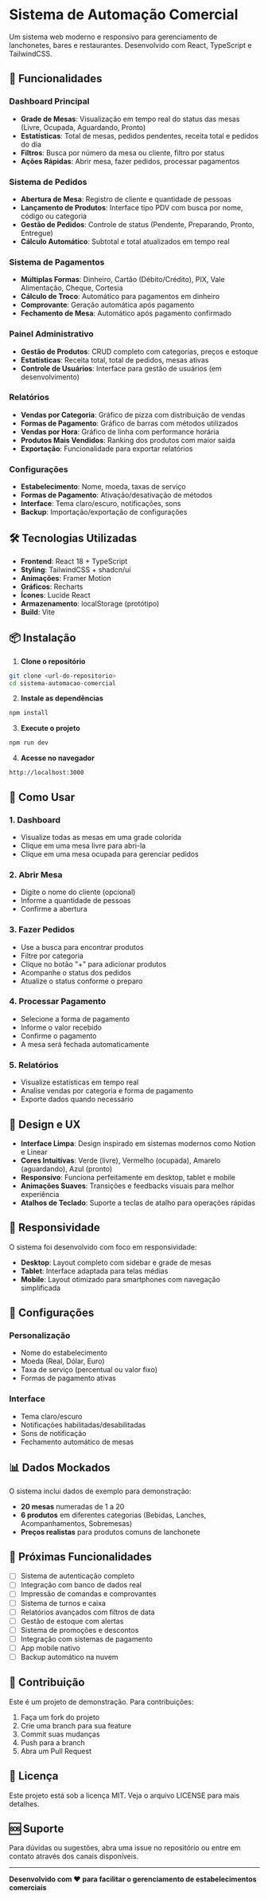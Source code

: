 # Sistema de Automação Comercial

Um sistema web moderno e responsivo para gerenciamento de lanchonetes, bares e restaurantes. Desenvolvido com React, TypeScript e TailwindCSS.

## 🚀 Funcionalidades

### Dashboard Principal
- **Grade de Mesas**: Visualização em tempo real do status das mesas (Livre, Ocupada, Aguardando, Pronto)
- **Estatísticas**: Total de mesas, pedidos pendentes, receita total e pedidos do dia
- **Filtros**: Busca por número da mesa ou cliente, filtro por status
- **Ações Rápidas**: Abrir mesa, fazer pedidos, processar pagamentos

### Sistema de Pedidos
- **Abertura de Mesa**: Registro de cliente e quantidade de pessoas
- **Lançamento de Produtos**: Interface tipo PDV com busca por nome, código ou categoria
- **Gestão de Pedidos**: Controle de status (Pendente, Preparando, Pronto, Entregue)
- **Cálculo Automático**: Subtotal e total atualizados em tempo real

### Sistema de Pagamentos
- **Múltiplas Formas**: Dinheiro, Cartão (Débito/Crédito), PIX, Vale Alimentação, Cheque, Cortesia
- **Cálculo de Troco**: Automático para pagamentos em dinheiro
- **Comprovante**: Geração automática após pagamento
- **Fechamento de Mesa**: Automático após pagamento confirmado

### Painel Administrativo
- **Gestão de Produtos**: CRUD completo com categorias, preços e estoque
- **Estatísticas**: Receita total, total de pedidos, mesas ativas
- **Controle de Usuários**: Interface para gestão de usuários (em desenvolvimento)

### Relatórios
- **Vendas por Categoria**: Gráfico de pizza com distribuição de vendas
- **Formas de Pagamento**: Gráfico de barras com métodos utilizados
- **Vendas por Hora**: Gráfico de linha com performance horária
- **Produtos Mais Vendidos**: Ranking dos produtos com maior saída
- **Exportação**: Funcionalidade para exportar relatórios

### Configurações
- **Estabelecimento**: Nome, moeda, taxas de serviço
- **Formas de Pagamento**: Ativação/desativação de métodos
- **Interface**: Tema claro/escuro, notificações, sons
- **Backup**: Importação/exportação de configurações

## 🛠️ Tecnologias Utilizadas

- **Frontend**: React 18 + TypeScript
- **Styling**: TailwindCSS + shadcn/ui
- **Animações**: Framer Motion
- **Gráficos**: Recharts
- **Ícones**: Lucide React
- **Armazenamento**: localStorage (protótipo)
- **Build**: Vite

## 📦 Instalação

1. **Clone o repositório**
```bash
git clone <url-do-repositorio>
cd sistema-automacao-comercial
```

2. **Instale as dependências**
```bash
npm install
```

3. **Execute o projeto**
```bash
npm run dev
```

4. **Acesse no navegador**
```
http://localhost:3000
```

## 🎯 Como Usar

### 1. Dashboard
- Visualize todas as mesas em uma grade colorida
- Clique em uma mesa livre para abri-la
- Clique em uma mesa ocupada para gerenciar pedidos

### 2. Abrir Mesa
- Digite o nome do cliente (opcional)
- Informe a quantidade de pessoas
- Confirme a abertura

### 3. Fazer Pedidos
- Use a busca para encontrar produtos
- Filtre por categoria
- Clique no botão "+" para adicionar produtos
- Acompanhe o status dos pedidos
- Atualize o status conforme o preparo

### 4. Processar Pagamento
- Selecione a forma de pagamento
- Informe o valor recebido
- Confirme o pagamento
- A mesa será fechada automaticamente

### 5. Relatórios
- Visualize estatísticas em tempo real
- Analise vendas por categoria e forma de pagamento
- Exporte dados quando necessário

## 🎨 Design e UX

- **Interface Limpa**: Design inspirado em sistemas modernos como Notion e Linear
- **Cores Intuitivas**: Verde (livre), Vermelho (ocupada), Amarelo (aguardando), Azul (pronto)
- **Responsivo**: Funciona perfeitamente em desktop, tablet e mobile
- **Animações Suaves**: Transições e feedbacks visuais para melhor experiência
- **Atalhos de Teclado**: Suporte a teclas de atalho para operações rápidas

## 📱 Responsividade

O sistema foi desenvolvido com foco em responsividade:
- **Desktop**: Layout completo com sidebar e grade de mesas
- **Tablet**: Interface adaptada para telas médias
- **Mobile**: Layout otimizado para smartphones com navegação simplificada

## 🔧 Configurações

### Personalização
- Nome do estabelecimento
- Moeda (Real, Dólar, Euro)
- Taxa de serviço (percentual ou valor fixo)
- Formas de pagamento ativas

### Interface
- Tema claro/escuro
- Notificações habilitadas/desabilitadas
- Sons de notificação
- Fechamento automático de mesas

## 📊 Dados Mockados

O sistema inclui dados de exemplo para demonstração:
- **20 mesas** numeradas de 1 a 20
- **6 produtos** em diferentes categorias (Bebidas, Lanches, Acompanhamentos, Sobremesas)
- **Preços realistas** para produtos comuns de lanchonete

## 🚀 Próximas Funcionalidades

- [ ] Sistema de autenticação completo
- [ ] Integração com banco de dados real
- [ ] Impressão de comandas e comprovantes
- [ ] Sistema de turnos e caixa
- [ ] Relatórios avançados com filtros de data
- [ ] Gestão de estoque com alertas
- [ ] Sistema de promoções e descontos
- [ ] Integração com sistemas de pagamento
- [ ] App mobile nativo
- [ ] Backup automático na nuvem

## 🤝 Contribuição

Este é um projeto de demonstração. Para contribuições:
1. Faça um fork do projeto
2. Crie uma branch para sua feature
3. Commit suas mudanças
4. Push para a branch
5. Abra um Pull Request

## 📄 Licença

Este projeto está sob a licença MIT. Veja o arquivo LICENSE para mais detalhes.

## 🆘 Suporte

Para dúvidas ou sugestões, abra uma issue no repositório ou entre em contato através dos canais disponíveis.

---

**Desenvolvido com ❤️ para facilitar o gerenciamento de estabelecimentos comerciais**
